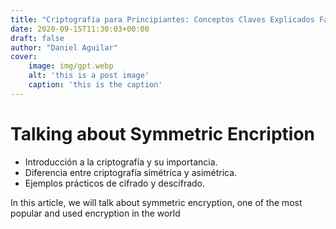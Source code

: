 ```yaml
---
title: "Criptografía para Principiantes: Conceptos Claves Explicados Fácilmente"
date: 2020-09-15T11:30:03+00:00
draft: false
author: "Daniel Aguilar"
cover: 
    image: img/gpt.webp
    alt: 'this is a post image'
    caption: 'this is the caption'
---
```



# Talking about Symmetric Encription

- Introducción a la criptografía y su importancia.
- Diferencia entre criptografía simétrica y asimétrica.
- Ejemplos prácticos de cifrado y descifrado.

In this article, we will talk about symmetric encryption, one of the most popular and used encryption in the world